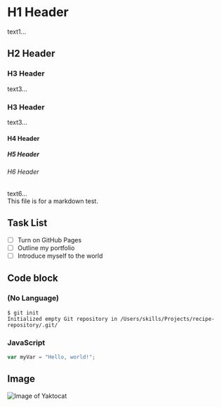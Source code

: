# H1 Header
text1...

## H2 Header
### H3 Header
text3...

### H3 Header
text3...
#### H4 Header
##### H5 Header
###### H6 Header
text6...<br/>
This file is for a markdown test.

## Task List
- [ ] Turn on GitHub Pages
- [ ] Outline my portfolio
- [ ] Introduce myself to the world

## Code block
### (No Language)
```
$ git init
Initialized empty Git repository in /Users/skills/Projects/recipe-repository/.git/
```
### JavaScript
``` javascript
var myVar = "Hello, world!";
```

## Image
![Image of Yaktocat](https://octodex.github.com/images/yaktocat.png)

